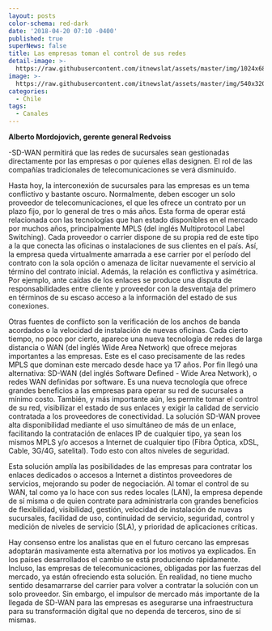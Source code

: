 ```yaml
---
layout: posts
color-schema: red-dark
date: '2018-04-20 07:10 -0400'
published: true
superNews: false
title: Las empresas toman el control de sus redes
detail-image: >-
  https://raw.githubusercontent.com/itnewslat/assets/master/img/1024x680/Alberto-Mordojovich-g.jpg
image: >-
  https://raw.githubusercontent.com/itnewslat/assets/master/img/540x320/Alberto-Mordojovich-p.jpg
categories:
  - Chile
tags:
  - Canales
---
```

**Alberto Mordojovich, gerente general Redvoiss**

-SD-WAN permitirá que las redes de sucursales sean gestionadas directamente por las empresas o por quienes ellas designen. El rol de las compañías tradicionales de telecomunicaciones se verá disminuido. 

Hasta hoy, la interconexión de sucursales para las empresas es un tema conflictivo y bastante oscuro. Normalmente, deben escoger un solo proveedor de telecomunicaciones, el que les ofrece un contrato por un plazo fijo, por lo general de tres o más años. Esta forma de operar está relacionada con las tecnologías que han estado disponibles en el mercado por muchos años, principalmente MPLS (del inglés Multiprotocol Label Switching). Cada proveedor o carrier dispone de su propia red de este tipo a la que conecta las oficinas o instalaciones de sus clientes en el país. Así, la empresa queda virtualmente amarrada a ese carrier por el período del contrato con la sola opción o amenaza de licitar nuevamente el servicio al término del contrato inicial. Además, la relación es conflictiva y asimétrica. Por ejemplo, ante caídas de los enlaces se produce una disputa de responsabilidades entre cliente y proveedor con la desventaja del primero en términos de su escaso acceso a la información del estado de sus conexiones. 

Otras fuentes de conflicto son la verificación de los anchos de banda acordados o la velocidad de instalación de nuevas oficinas. Cada cierto tiempo, no poco por cierto, aparece una nueva tecnología de redes de larga distancia o WAN (del inglés Wide Area Network) que ofrece mejoras importantes a las empresas. Este es el caso precisamente de las redes MPLS que dominan este mercado desde hace ya 17 años. Por fin llegó una alternativa: SD-WAN (del inglés Software Defined - Wide Area Network), o redes WAN definidas por software. Es una nueva tecnología que ofrece grandes beneficios a las empresas para operar su red de sucursales a mínimo costo. También, y más importante aún, les permite tomar el control de su red, visibilizar el estado de sus enlaces y exigir la calidad de servicio contratada a los proveedores de conectividad. La solución SD-WAN provee alta disponibilidad mediante el uso simultáneo de más de un enlace, facilitando la contratación de enlaces IP de cualquier tipo, ya sean los mismos MPLS y/o accesos a Internet de cualquier tipo (Fibra Óptica, xDSL, Cable, 3G/4G, satelital). Todo esto con altos niveles de seguridad.

Esta solución amplía las posibilidades de las empresas para contratar los enlaces dedicados o accesos a Internet a distintos proveedores de servicios, mejorando su poder de negociación. Al tomar el control de su WAN, tal como ya lo hace con sus redes locales (LAN), la empresa depende de sí misma o de quien contrate para administrarla con grandes beneficios de flexibilidad, visibilidad, gestión, velocidad de instalación de nuevas sucursales, facilidad de uso, continuidad de servicio, seguridad, control y medición de niveles de servicio (SLA), y prioridad de aplicaciones críticas. 

Hay consenso entre los analistas que en el futuro cercano las empresas adoptarán masivamente esta alternativa por los motivos ya explicados. En los países desarrollados el cambio se está produciendo rápidamente. Incluso, las empresas de telecomunicaciones, obligadas por las fuerzas del mercado, ya están ofreciendo esta solución. En realidad, no tiene mucho sentido desamarrarse del carrier para volver a contratar la solución con un solo proveedor. Sin embargo, el impulsor de mercado más importante de la llegada de SD-WAN para las empresas es asegurarse una infraestructura para su transformación digital que no dependa de terceros, sino de sí mismas.
